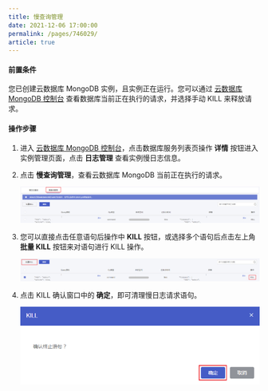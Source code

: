 ```yaml
---
title: 慢查询管理
date: 2021-12-06 17:00:00
permalink: /pages/746029/
article: true
---
```



#### 前置条件

您已创建云数据库 MongoDB 实例，且实例正在运行。您可以通过 [云数据库 MongoDB 控制台](https://console.capitalonline.net/mongodb) 查看数据库当前正在执行的请求，并选择手动 KILL 来释放请求。

#### 操作步骤

1. 进入 [云数据库 MongoDB 控制台](https://console.capitalonline.net/mongodb)，点击数据库服务列表页操作 **详情** 按钮进入实例管理页面，点击 **日志管理** 查看实例慢日志信息。

2. 点击 **慢查询管理**，查看云数据库 MongoDB 当前正在执行的请求。

   ![query_console](./../../pic/query_console.png)

3. 您可以直接点击任意语句后操作中 **KILL** 按钮，或选择多个语句后点击左上角 **批量 KILL** 按钮来对语句进行 KILL 操作。

   ![query_kill](./../../pic/query_kill.png)

4. 点击 KILL 确认窗口中的 **确定**，即可清理慢日志请求语句。

   ![query_popup](./../../pic/query_popup.png)
